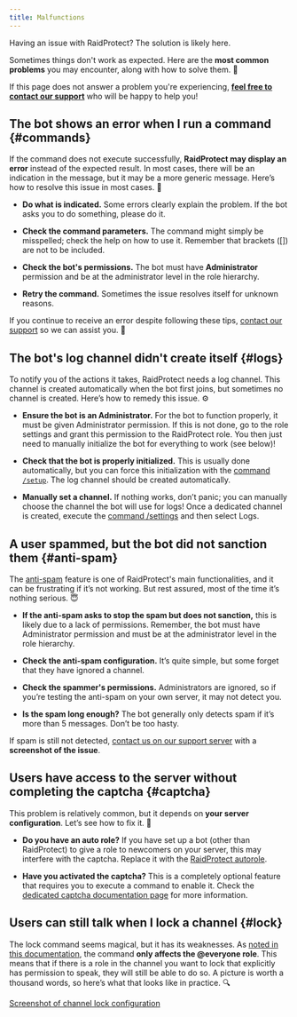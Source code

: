 ```yaml
---
title: Malfunctions
---
```


Having an issue with RaidProtect? The solution is likely here.

Sometimes things don't work as expected. Here are the **most common problems** you may encounter, along with how to solve them. 🤗 

If this page does not answer a problem you're experiencing, [**feel free to contact our support**](https://raidprotect.bot/discord) who will be happy to help you!

## The bot shows an error when I run a command {#commands}

If the command does not execute successfully, **RaidProtect may display an error** instead of the expected result. In most cases, there will be an indication in the message, but it may be a more generic message. Here’s how to resolve this issue in most cases. 🧐 

- **Do what is indicated.** Some errors clearly explain the problem. If the bot asks you to do something, please do it.

- **Check the command parameters.** The command might simply be misspelled; check the help on how to use it. Remember that brackets ([]) are not to be included.

- **Check the bot's permissions.** The bot must have **Administrator** permission and be at the administrator level in the role hierarchy.

- **Retry the command.** Sometimes the issue resolves itself for unknown reasons.

If you continue to receive an error despite following these tips, [contact our support](https://raidprotect.bot/discord) so we can assist you. 🤝 

## The bot's log channel didn't create itself {#logs}

To notify you of the actions it takes, RaidProtect needs a log channel. This channel is created automatically when the bot first joins, but sometimes no channel is created. Here’s how to remedy this issue. ⚙️ 

- **Ensure the bot is an Administrator.** For the bot to function properly, it must be given Administrator permission. If this is not done, go to the role settings and grant this permission to the RaidProtect role. You then just need to manually initialize the bot for everything to work (see below)!

- **Check that the bot is properly initialized.** This is usually done automatically, but you can force this initialization with the [command `/setup`](../setup.md#install). The log channel should be created automatically.

- **Manually set a channel.** If nothing works, don’t panic; you can manually choose the channel the bot will use for logs! Once a dedicated channel is created, execute the [command /settings](../setup.md#settings) and then select Logs.

## A user spammed, but the bot did not sanction them {#anti-spam}

The [anti-spam](../features/anti-spam.mdx) feature is one of RaidProtect's main functionalities, and it can be frustrating if it’s not working. But rest assured, most of the time it’s nothing serious. 😇 

- **If the anti-spam asks to stop the spam but does not sanction,** this is likely due to a lack of permissions. Remember, the bot must have Administrator permission and must be at the administrator level in the role hierarchy.

- **Check the anti-spam configuration.** It’s quite simple, but some forget that they have ignored a channel.

- **Check the spammer's permissions.** Administrators are ignored, so if you’re testing the anti-spam on your own server, it may not detect you.

- **Is the spam long enough?** The bot generally only detects spam if it’s more than 5 messages. Don’t be too hasty.

If spam is still not detected, [contact us on our support server](https://raidprotect.bot/discord) with a **screenshot of the issue**.

## Users have access to the server without completing the captcha {#captcha}

This problem is relatively common, but it depends on **your server configuration**. Let’s see how to fix it. 🏥 

- **Do you have an auto role?** If you have set up a bot (other than RaidProtect) to give a role to newcomers on your server, this may interfere with the captcha. Replace it with the [RaidProtect autorole](../features/captcha.md#autorole). 

- **Have you activated the captcha?** This is a completely optional feature that requires you to execute a command to enable it. Check the [dedicated captcha documentation page](../features/captcha.md#config) for more information.

## Users can still talk when I lock a channel {#lock}

The lock command seems magical, but it has its weaknesses. As [noted in this documentation](../features/channel-lock.md#lock), the command **only affects the @everyone role**. This means that if there is a role in the channel you want to lock that explicitly has permission to speak, they will still be able to do so. A picture is worth a thousand words, so here’s what that looks like in practice. 🔍 

[Screenshot of channel lock configuration](../../../../en/docusaurus-plugin-content-docs/version-3.2.0/assets/lock-channel-messages-raidprotect.png)

